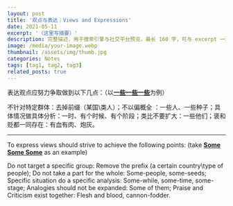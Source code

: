 ```yaml
---
layout: post
title: '观点与表达｜Views and Expressions'
date: 2021-05-11
excerpt: '（这里写摘要）'
description: 完整描述，用于搜索引擎与社交平台预览，最长 160 字，可与 excerpt 一致
image: /media/your-image.webp
thumbnail: /assets/img/thumb.jpg
categories: Notes
tags: [tag1, tag2, tag3]
related_posts: true
---
```


表达观点应努力争取做到以下几点：（以[**一些一些一些**](https://rips.rip/2021/05/11/some-some-some/)为例）

不针对特定群体：去掉前缀（某国\\类人）；不以偏概全 ：一些人、一些种子；具体情况做具体分析：一时、有个时候、有个阶段；类比不要扩大：一些他们；褒和贬都一同存在：有血有肉、炮灰。

---

To express views should strive to achieve the following points: (take [**Some Some Some**](https://rips.rip/2021/05/11/some-some-some/) as an example)

Do not target a specific group: Remove the prefix (a certain country\\type of people); Do not take a part for the whole: Some-people, some-seeds; Specific situation do a specific analysis: Some-while, some-time, some-stage; Analogies should not be expanded: Some of them; Praise and Criticism exist together: Flesh and blood, cannon-fodder.